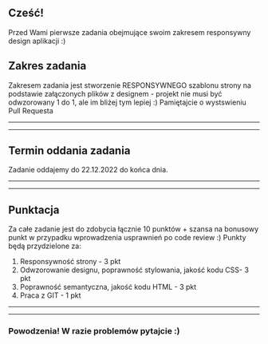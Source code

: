 ## Cześć!

Przed Wami pierwsze zadania obejmujące swoim zakresem responsywny design aplikacji :)

## Zakres zadania

Zakresem zadania jest stworzenie RESPONSYWNEGO szablonu strony na podstawie załączonych plików z designem - projekt nie musi być odwzorowany 1 do 1, ale im bliżej tym lepiej :)
Pamiętajcie o wystswieniu Pull Requesta

---

---

## Termin oddania zadania

Zadanie oddajemy do 22.12.2022 do końca dnia. 

---

---

## Punktacja

Za całe zadanie jest do zdobycia łącznie 10 punktów + szansa na bonusowy punkt w przypadku wprowadzenia usprawnień po code review  :)
Punkty będą przydzielone za:

1.  Responsywność strony - 3 pkt
2.  Odwzorowanie designu, poprawność stylowania, jakość kodu CSS- 3 pkt
3.  Poprawność semantyczna, jakość kodu HTML - 3 pkt
4.  Praca z GIT - 1 pkt

---

---

### Powodzenia! W razie problemów pytajcie :)
